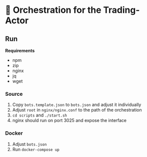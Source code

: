 # 🦕 Orchestration for the Trading-Actor

## Run

**Requirements**

- npm
- zip
- nginx
- jq
- wget

### Source
1. Copy `bots.template.json` to `bots.json` and adjust it individually
2. Adjust `root` in `nginx/nginx.conf` to the path of the orchestration
3. `cd scripts` and `./start.sh`
4. nginx should run on port 3025 and expose the interface

### Docker
1. Adjust `bots.json`
2. Run `docker-compose up`
